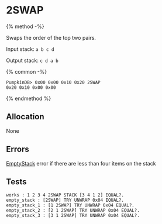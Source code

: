 # 2SWAP

{% method -%}

Swaps the order of the top two pairs.

Input stack: `a b c d`

Output stack: `c d a b`

{% common -%}

```
PumpkinDB> 0x00 0x00 0x10 0x20 2SWAP
0x20 0x10 0x00 0x00
```

{% endmethod %}

## Allocation

None

## Errors

[EmptyStack](./errors/EmptyStack.md) error if there are less than four items on the stack

## Tests

```test
works : 1 2 3 4 2SWAP STACK [3 4 1 2] EQUAL?.
empty_stack : [2SWAP] TRY UNWRAP 0x04 EQUAL?.
empty_stack_1 : [1 2SWAP] TRY UNWRAP 0x04 EQUAL?.
empty_stack_2 : [2 1 2SWAP] TRY UNWRAP 0x04 EQUAL?.
empty_stack_3 : [3 1 2SWAP] TRY UNWRAP 0x04 EQUAL?.
```
